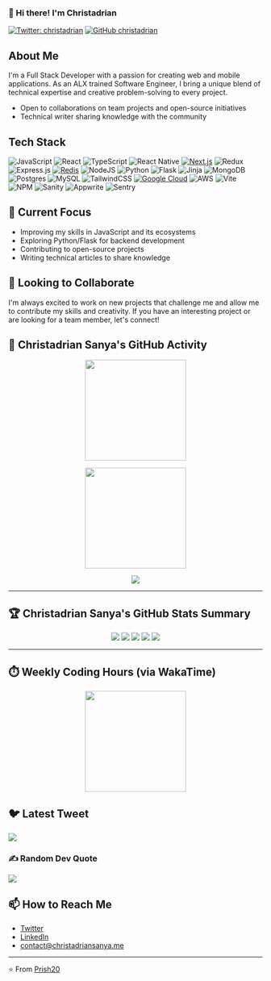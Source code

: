 ### 👋 Hi there! I'm Christadrian

[![Twitter: christadrian](https://img.shields.io/twitter/follow/christadrian_?style=social)](https://twitter.com/christadrian_)
[![GitHub christadrian](https://img.shields.io/github/followers/Prish20?label=follow&style=social)](https://github.com/Prish20)

## About Me

I'm a Full Stack Developer with a passion for creating web and mobile applications. As an ALX trained Software Engineer, I bring a unique blend of technical expertise and creative problem-solving to every project.

- Open to collaborations on team projects and open-source initiatives
- Technical writer sharing knowledge with the community

## Tech Stack
![JavaScript](https://img.shields.io/badge/javascript-%23323330.svg?style=for-the-badge&logo=javascript&logoColor=%23F7DF1E)
![React](https://img.shields.io/badge/react-%2320232a.svg?style=for-the-badge&logo=react&logoColor=%2361DAFB)
![TypeScript](https://img.shields.io/badge/typescript-%23007ACC.svg?style=for-the-badge&logo=typescript&logoColor=white)
![React Native](https://img.shields.io/badge/react_native-%2320232a.svg?style=for-the-badge&logo=react&logoColor=%2361DAFB)
[![Next.js](https://img.shields.io/badge/next.js-D04A37?style=for-the-badge&logo=next.js&logoColor=white)](https://nextjs.org/)
![Redux](https://img.shields.io/badge/redux-%23593d88.svg?style=for-the-badge&logo=redux&logoColor=white)
![Express.js](https://img.shields.io/badge/express.js-%23404d59.svg?style=for-the-badge&logo=express&logoColor=%2361DAFB)
[![Redis](https://img.shields.io/badge/redis-DC382D?style=for-the-badge&logo=redis&logoColor=white)](https://redis.io/)
![NodeJS](https://img.shields.io/badge/node.js-6DA55F?style=for-the-badge&logo=node.js&logoColor=white)
![Python](https://img.shields.io/badge/python-3670A0?style=for-the-badge&logo=python&logoColor=ffdd54)
![Flask](https://img.shields.io/badge/flask-%23000.svg?style=for-the-badge&logo=flask&logoColor=white)
![Jinja](https://img.shields.io/badge/jinja-white.svg?style=for-the-badge&logo=jinja&logoColor=black)
![MongoDB](https://img.shields.io/badge/MongoDB-%234ea94b.svg?style=for-the-badge&logo=mongodb&logoColor=white)
![Postgres](https://img.shields.io/badge/postgres-%23316192.svg?style=for-the-badge&logo=postgresql&logoColor=white)
![MySQL](https://img.shields.io/badge/mysql-%2300f.svg?style=for-the-badge&logo=mysql&logoColor=white)
![TailwindCSS](https://img.shields.io/badge/tailwindcss-%2338B2AC.svg?style=for-the-badge&logo=tailwind-css&logoColor=white)
[![Google Cloud](https://img.shields.io/badge/Google%20Cloud-1C1E24?style=for-the-badge&logo=google-cloud&logoColor=#4285F4)](https://cloud.google.com/)
![AWS](https://img.shields.io/badge/AWS-%23FF9900.svg?style=for-the-badge&logo=amazon-aws&logoColor=white)
![Vite](https://img.shields.io/badge/vite-%23646CFF.svg?style=for-the-badge&logo=vite&logoColor=white)
![NPM](https://img.shields.io/badge/NPM-%23CB3837.svg?style=for-the-badge&logo=npm&logoColor=white)
![Sanity](https://img.shields.io/badge/sanity-%23F03E2F.svg?style=for-the-badge&logo=sanity&logoColor=white)
![Appwrite](https://img.shields.io/badge/appwrite-%23F02E65.svg?style=for-the-badge&logo=appwrite&logoColor=white)
![Sentry](https://img.shields.io/badge/sentry-%23404d59.svg?style=for-the-badge&logo=sentry&logoColor=white)

## 🎯 Current Focus

- Improving my skills in JavaScript and its ecosystems
- Exploring Python/Flask for backend development
- Contributing to open-source projects
- Writing technical articles to share knowledge

## 💼 Looking to Collaborate

I'm always excited to work on new projects that challenge me and allow me to contribute my skills and creativity. If you have an interesting project or are looking for a team member, let's connect!



## 🚀 Christadrian Sanya's GitHub Activity

<p align="center">
  <!-- GitHub Overall Stats -->
  <img src="https://github-readme-stats-azure-zeta-35.vercel.app/api?username=prish20&show_icons=true&count_private=true&include_all_commits=true&hide=stars&hide_title=false&theme=radical&custom_title=GitHub%20Stats%20Overview" height="200" />
</p>

<p align="center">
  <!-- GitHub Streak -->
  <img src="https://github-readme-streak-stats.herokuapp.com/?user=prish20&theme=radical&hide_border=true&fire=ff5f6d&ring=00f5d4&currStreakLabel=ffd166&background=1c1917" height="200"/>
</p>

<p align="center">
  <!-- GitHub Contribution Graph -->
  <img src="https://github-readme-activity-graph.vercel.app/graph?username=prish20&theme=github-compact&area=true&bg_color=1c1917&color=ffffff&line=22d3ee&point=ffffff&hide_border=true" />
</p>

---

## 🏆 Christadrian Sanya's GitHub Stats Summary

<div align="center">
  <img src="https://img.shields.io/badge/Total%20Commits-1200+-blue?style=flat-square&logo=git&logoColor=white" />
  <img src="https://img.shields.io/badge/Pull%20Requests-61-blueviolet?style=flat-square&logo=github&logoColor=white" />
  <img src="https://img.shields.io/badge/Issues%20Created-0-inactive?style=flat-square&logo=github&logoColor=white" />
  <img src="https://img.shields.io/badge/Stars%20This%20Year-2-yellow?style=flat-square&logo=star&logoColor=white" />
  <img src="https://img.shields.io/badge/Grade-B--lightgrey?style=flat-square&logo=progress&logoColor=white" />
</div>

---

## ⏱️ Weekly Coding Hours (via WakaTime)

<p align="center">
  <img src="https://github-readme-stats.vercel.app/api/wakatime?username=adriansanya&theme=radical&layout=compact&hide_title=false&range=last_7_days" height="200" />
</p>



## 🐦 Latest Tweet
![](https://gtce.itsvg.in/api?username=christadrian_&theme=github_dark)

### ✍️ Random Dev Quote
![](https://quotes-github-readme.vercel.app/api?type=horizontal&theme=radical)

## 📫 How to Reach Me

- [Twitter](https://twitter.com/christadrian_)
- [LinkedIn](https://www.linkedin.com/in/christadrian-sanya-887189134/)
- [contact@christadriansanya.me](mailto:contact@christadriansanya.me)

---

⭐️ From [Prish20](https://github.com/Prish20)
